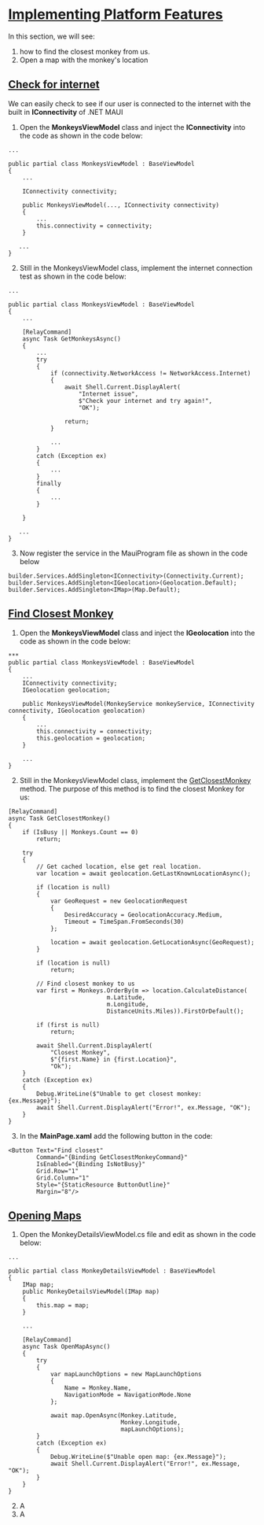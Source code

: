 # [Implementing Platform Features](https://youtu.be/DuNLR_NJv8U?t=10737)

In this section, we will see:

1. how to find the closest monkey from us.
2. Open a map with the monkey's location

## [Check for internet](https://youtu.be/DuNLR_NJv8U?t=10999)


We can easily check to see if our user is connected to the internet with the built in **IConnectivity** of .NET MAUI


1. Open the **MonkeysViewModel** class and inject the **IConnectivity** into the code as shown in the code below:

```
...

public partial class MonkeysViewModel : BaseViewModel
{
    ...

    IConnectivity connectivity;

    public MonkeysViewModel(..., IConnectivity connectivity)
    {
        ...
        this.connectivity = connectivity;
    }
   
   ...
}
```

2. Still in the MonkeysViewModel class, implement the internet connection test as shown in the code below:

```
...

public partial class MonkeysViewModel : BaseViewModel
{
    ...

    [RelayCommand]
    async Task GetMonkeysAsync()
    {
        ... 
        try
        {
            if (connectivity.NetworkAccess != NetworkAccess.Internet)
            {
                await Shell.Current.DisplayAlert(
                    "Internet issue", 
                    $"Check your internet and try again!", 
                    "OK");

                return;
            }

            ...
        }
        catch (Exception ex)
        {
            ...
        }
        finally
        {
            ...
        }

    }
   
   ...
}
```

3. Now register the service in the MauiProgram file as shown in the code below

```
builder.Services.AddSingleton<IConnectivity>(Connectivity.Current);
builder.Services.AddSingleton<IGeolocation>(Geolocation.Default);
builder.Services.AddSingleton<IMap>(Map.Default);
```

## [Find Closest Monkey](https://youtu.be/DuNLR_NJv8U?t=11323)

1. Open the **MonkeysViewModel** class and inject the **IGeolocation** into the code as shown in the code below:

```
*** 
public partial class MonkeysViewModel : BaseViewModel
{
    ...
    IConnectivity connectivity; 
    IGeolocation geolocation;

    public MonkeysViewModel(MonkeyService monkeyService, IConnectivity connectivity, IGeolocation geolocation)
    {
        ...
        this.connectivity = connectivity;
        this.geolocation = geolocation;
    }

    ...
}
```

2. Still in the MonkeysViewModel class, implement the [GetClosestMonkey](https://youtu.be/DuNLR_NJv8U?t=11355) method. The purpose of this method is to find the closest Monkey for us:

```
[RelayCommand]
async Task GetClosestMonkey()
{
    if (IsBusy || Monkeys.Count == 0)
        return;

    try
    {
        // Get cached location, else get real location.
        var location = await geolocation.GetLastKnownLocationAsync();

        if (location is null)
        {
            var GeoRequest = new GeolocationRequest
            {
                DesiredAccuracy = GeolocationAccuracy.Medium,
                Timeout = TimeSpan.FromSeconds(30)
            };

            location = await geolocation.GetLocationAsync(GeoRequest);
        }

        if (location is null)
            return;

        // Find closest monkey to us
        var first = Monkeys.OrderBy(m => location.CalculateDistance(
                            m.Latitude, 
                            m.Longitude, 
                            DistanceUnits.Miles)).FirstOrDefault();

        if (first is null)
            return;

        await Shell.Current.DisplayAlert(
            "Closest Monkey", 
            $"{first.Name} in {first.Location}", 
            "Ok");
    }
    catch (Exception ex)
    {
        Debug.WriteLine($"Unable to get closest monkey: {ex.Message}");
        await Shell.Current.DisplayAlert("Error!", ex.Message, "OK");
    }
}
```

3. In the **MainPage.xaml** add the following button in the code:

```
<Button Text="Find closest" 
        Command="{Binding GetClosestMonkeyCommand}"
        IsEnabled="{Binding IsNotBusy}"
        Grid.Row="1"
        Grid.Column="1"
        Style="{StaticResource ButtonOutline}"
        Margin="8"/>
```

## [Opening Maps](https://youtu.be/DuNLR_NJv8U?t=11928)

1. Open the MonkeyDetailsViewModel.cs file and edit as shown in the code below:

```
...

public partial class MonkeyDetailsViewModel : BaseViewModel
{
    IMap map;
    public MonkeyDetailsViewModel(IMap map)
    {
        this.map = map;
    }

    ...
    
    [RelayCommand]
    async Task OpenMapAsync()
    {
        try
        {
            var mapLaunchOptions = new MapLaunchOptions
            { 
                Name = Monkey.Name,
                NavigationMode = NavigationMode.None
            };

            await map.OpenAsync(Monkey.Latitude, 
                                Monkey.Longitude, 
                                mapLaunchOptions);
        }
        catch (Exception ex)
        {
            Debug.WriteLine($"Unable open map: {ex.Message}");
            await Shell.Current.DisplayAlert("Error!", ex.Message, "OK");
        }
    }
}
```

2. A
3. A